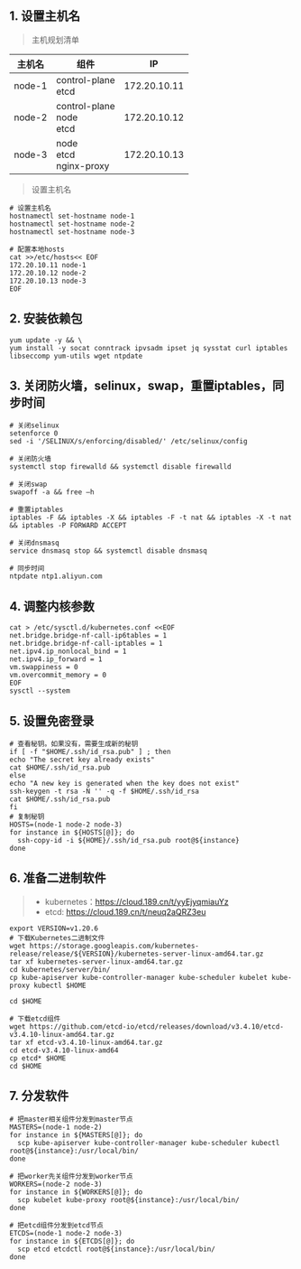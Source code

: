 ## 1. 设置主机名

>主机规划清单

| 主机名 | 组件                          | IP           |
| ------ | ----------------------------- | ------------ |
| node-1 | control-plane<br>etcd         | 172.20.10.11 |
| node-2 | control-plane<br>node<br>etcd | 172.20.10.12 |
| node-3 | node<br>etcd<br>nginx-proxy   | 172.20.10.13 |

>设置主机名

```shell
# 设置主机名
hostnamectl set-hostname node-1
hostnamectl set-hostname node-2
hostnamectl set-hostname node-3

# 配置本地hosts
cat >>/etc/hosts<< EOF
172.20.10.11 node-1
172.20.10.12 node-2
172.20.10.13 node-3
EOF
```

## 2. 安装依赖包

```shell
yum update -y && \
yum install -y socat conntrack ipvsadm ipset jq sysstat curl iptables libseccomp yum-utils wget ntpdate
```

## 3. 关闭防火墙，selinux，swap，重置iptables，同步时间

```shell
# 关闭selinux
setenforce 0
sed -i '/SELINUX/s/enforcing/disabled/' /etc/selinux/config

# 关闭防火墙
systemctl stop firewalld && systemctl disable firewalld

# 关闭swap
swapoff -a && free –h

# 重置iptables
iptables -F && iptables -X && iptables -F -t nat && iptables -X -t nat && iptables -P FORWARD ACCEPT

# 关闭dnsmasq
service dnsmasq stop && systemctl disable dnsmasq

# 同步时间
ntpdate ntp1.aliyun.com

```

## 4. 调整内核参数

```shell
cat > /etc/sysctl.d/kubernetes.conf <<EOF
net.bridge.bridge-nf-call-ip6tables = 1
net.bridge.bridge-nf-call-iptables = 1
net.ipv4.ip_nonlocal_bind = 1
net.ipv4.ip_forward = 1
vm.swappiness = 0
vm.overcommit_memory = 0
EOF
sysctl --system
```

## 5. 设置免密登录

```shell
# 查看秘钥。如果没有，需要生成新的秘钥
if [ -f "$HOME/.ssh/id_rsa.pub" ] ; then
echo "The secret key already exists"
cat $HOME/.ssh/id_rsa.pub
else
echo "A new key is generated when the key does not exist"
ssh-keygen -t rsa -N '' -q -f $HOME/.ssh/id_rsa
cat $HOME/.ssh/id_rsa.pub
fi
# 复制秘钥
HOSTS=(node-1 node-2 node-3)
for instance in ${HOSTS[@]}; do
  ssh-copy-id -i ${HOME}/.ssh/id_rsa.pub root@${instance}
done
```

## 6. 准备二进制软件

>- kubernetes：https://cloud.189.cn/t/yyEjyqmiauYz
>- etcd: https://cloud.189.cn/t/neuq2aQRZ3eu

```shell
export VERSION=v1.20.6
# 下载Kubernetes二进制文件
wget https://storage.googleapis.com/kubernetes-release/release/${VERSION}/kubernetes-server-linux-amd64.tar.gz
tar xf kubernetes-server-linux-amd64.tar.gz
cd kubernetes/server/bin/
cp kube-apiserver kube-controller-manager kube-scheduler kubelet kube-proxy kubectl $HOME

cd $HOME

# 下载etcd组件
wget https://github.com/etcd-io/etcd/releases/download/v3.4.10/etcd-v3.4.10-linux-amd64.tar.gz
tar xf etcd-v3.4.10-linux-amd64.tar.gz
cd etcd-v3.4.10-linux-amd64
cp etcd* $HOME
cd $HOME

```

## 7. 分发软件

```shell
# 把master相关组件分发到master节点
MASTERS=(node-1 node-2)
for instance in ${MASTERS[@]}; do
  scp kube-apiserver kube-controller-manager kube-scheduler kubectl root@${instance}:/usr/local/bin/
done

# 把worker先关组件分发到worker节点
WORKERS=(node-2 node-3)
for instance in ${WORKERS[@]}; do
  scp kubelet kube-proxy root@${instance}:/usr/local/bin/
done

# 把etcd组件分发到etcd节点
ETCDS=(node-1 node-2 node-3)
for instance in ${ETCDS[@]}; do
  scp etcd etcdctl root@${instance}:/usr/local/bin/
done
```